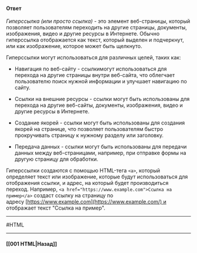 #### Ответ

*Гиперссылка (или просто ссылка)* - это элемент веб-страницы, который позволяет пользователям переходить на другие страницы, документы, изображения, видео и другие ресурсы в Интернете. Обычно гиперссылка отображается как текст, который выделен и подчеркнут, или как изображение, которое может быть щелкнуто.

Гиперссылки могут использоваться для различных целей, таких как:

- Навигация по веб-сайту - ссылкимогут использоваться для перехода на другие страницы внутри веб-сайта, что облегчает пользователю поиск нужной информации и улучшает навигацию по сайту.
    
- Ссылки на внешние ресурсы - ссылки могут быть использованы для перехода на другие веб-сайты, документы, изображения, видео и другие ресурсы в Интернете.
    
- Создание якорей - ссылки могут быть использованы для создания якорей на странице, что позволяет пользователям быстро прокручивать страницу к нужному разделу или заголовку.
    
- Передача данных - ссылки могут быть использованы для передачи данных между веб-страницами, например, при отправке формы на другую страницу для обработки.
    

Гиперссылки создаются с помощью HTML-тега `<a>`, который определяет текст или изображение, которые будут использоваться для отображения ссылки, и адрес, на который будет производиться переход. Например, `<a href="https://www.example.com">Ссылка на пример</a>` создаст ссылку на страницу по адресу [https://www.example.com](https://www.example.com/) и отображает текст "Ссылка на пример".

___
#HTML

___

#### [[001 HTML|Назад]]